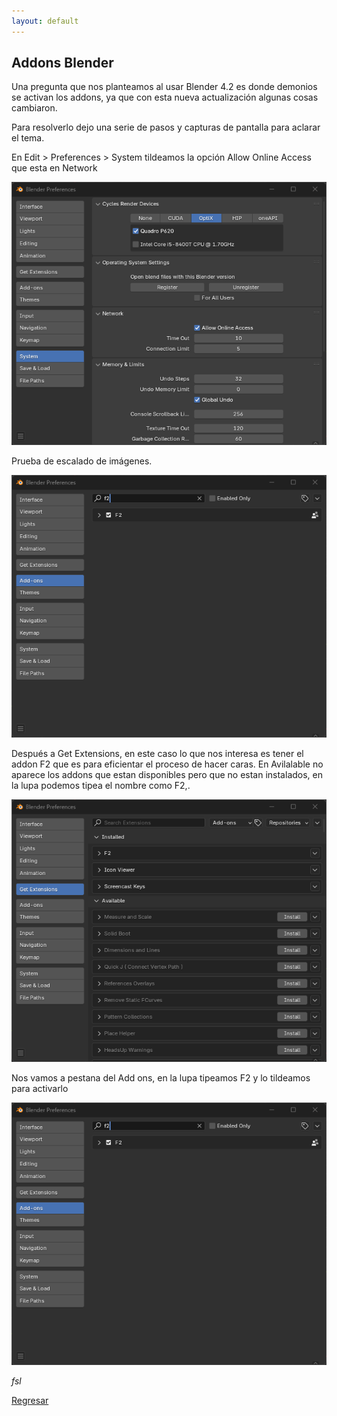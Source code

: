 ```yaml
---
layout: default
---
```


## Addons Blender

Una pregunta que nos planteamos al usar Blender 4.2 es donde demonios se activan los addons, ya que con esta nueva actualización algunas cosas cambiaron.

Para resolverlo dejo una serie de pasos y capturas de pantalla para aclarar el tema.

En Edit >  Preferences > System tildeamos la opción Allow Online Access que esta en Network

![Allow Online Access](./assets/blenderimg/network.png )

Prueba de escalado de imágenes. 

<picture>
  <source media="(min-width:650px)" srcset="./assets/blenderimg/network.png">
  <source media="(min-width:465px)" srcset="./assets/blenderimg/f2.png">
  <img src="./assets/blenderimg/tildeado.png" alt="Flowers" style="width:auto;">
</picture>


Después a Get Extensions, en este caso lo que nos interesa es tener el addon F2 que es para eficientar el proceso de hacer caras. En Avilalable no aparece los addons que estan disponibles pero que no estan instalados, en la lupa podemos tipea el nombre como F2,.

![F2](./assets/blenderimg/f2.png )

Nos vamos a pestana  del Add ons, en la lupa tipeamos F2 y lo tildeamos para activarlo

![Activado](./assets/blenderimg/tildeado.png )

_fsl_

[Regresar](./)
